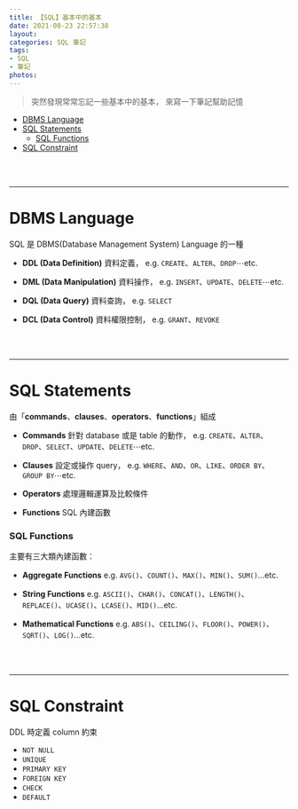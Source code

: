 ```yaml
---
title: 【SQL】基本中的基本
date: 2021-08-23 22:57:38
layout:
categories: SQL 筆記
tags:
- SQL
- 筆記
photos:
---
```


> 突然發現常常忘記一些基本中的基本，
來寫一下筆記幫助記憶
<!-- more -->

- [DBMS Language](#DBMS-Language)
- [SQL Statements](#SQL-Statements)
  - [SQL Functions](#SQL-Functions)
- [SQL Constraint](#SQL-Constraint)

<br />
<br />

---

# DBMS Language
SQL 是 DBMS(Database Management System) Language 的一種

- **DDL (Data Definition)**
資料定義，
e.g. `CREATE`、`ALTER`、`DROP`⋯etc.

- **DML (Data Manipulation)**
資料操作，
e.g. `INSERT`、`UPDATE`、`DELETE`⋯etc.

- **DQL (Data Query)**
資料查詢，
e.g. `SELECT`

- **DCL (Data Control)**
資料權限控制，
e.g. `GRANT`、`REVOKE`
<br />
<br />

---

# SQL Statements
由「**commands**、**clauses**、**operators**、**functions**」組成

- **Commands**
針對 database 或是 table 的動作，
e.g. `CREATE`、`ALTER`、`DROP`、`SELECT`、`UPDATE`、`DELETE`⋯etc.

- **Clauses**
設定或操作 query，
e.g. `WHERE`、`AND`、`OR`、`LIKE`、`ORDER BY`、`GROUP BY`⋯etc.

- **Operators**
處理邏輯運算及比較條件

- **Functions**
SQL 內建函數

### SQL Functions
主要有三大類內建函數：

- **Aggregate Functions**
e.g. `AVG()`、`COUNT()`、`MAX()`、`MIN()`、`SUM()`...etc.

- **String Functions**
e.g. `ASCII()`、`CHAR()`、`CONCAT()`、`LENGTH()`、`REPLACE()`、`UCASE()`、`LCASE()`、`MID()`...etc.

- **Mathematical Functions**
e.g.  `ABS()`、`CEILING()`、`FLOOR()`、`POWER()`、`SQRT()`、`LOG()`...etc.
<br />
<br />

---

# SQL Constraint
DDL 時定義 column 約束

- `NOT NULL`
- `UNIQUE`
- `PRIMARY KEY`
- `FOREIGN KEY`
- `CHECK`
- `DEFAULT`